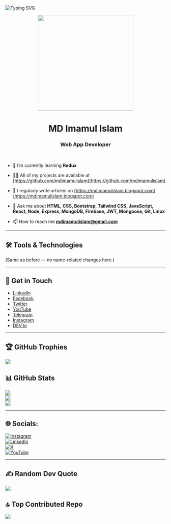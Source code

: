 ![Typing SVG](https://readme-typing-svg.herokuapp.com/?font=Righteous&color=016EEA&size=60&center=true&vCenter=true&width=900&height=100&lines=Assalamu+Alaikum+!;My+name+is+MD+Imamul+Islam.;I+am+a+Web+App+Developer.;Feel+free+to+get+in+touch.;Nice+to+meet+you+!)

<div align="center">
<img height="300" src="https://nurealammiaji.github.io/developer-portfolio/images/my-bg2.png" />
</div>

<h1 align="center">MD Imamul Islam</h1>
<h3 align="center">Web App Developer</h3>

<br>

- 🌱 I’m currently learning **Redux**

- 👨‍💻 All of my projects are available at [https://github.com/mdimamulislam](https://github.com/mdimamulislam)

- 📝 I regularly write articles on [https://mdimamulislam.blogspot.com](https://mdimamulislam.blogspot.com)

- 💬 Ask me about **HTML, CSS, Bootstrap, Tailwind CSS, JavaScript, React, Node, Express, MongoDB, Firebase, JWT, Mongoose, Git, Linux**

- 📫 How to reach me **mdimamulislam@gmail.com**

---

## 🛠️ Tools & Technologies
(Same as before — no name-related changes here.)

---

## 📱 Get in Touch

- [LinkedIn](https://www.linkedin.com/in/mdimamulislam)
- [Facebook](https://www.facebook.com/mdimamulislam)
- [Twitter](https://twitter.com/mdimamulislam)
- [YouTube](https://www.youtube.com/@mdimamulislam)
- [Telegram](https://t.me/mdimamulislam)
- [Instagram](https://www.instagram.com/mdimamulislam)
- [DEV.to](https://dev.to/mdimamulislam)

---

## 🏆 GitHub Trophies  
![](https://github-profile-trophy.vercel.app/?username=mdimamulislam&theme=radical&no-frame=false&no-bg=false&margin-w=4)

## 📊 GitHub Stats  
![](https://github-readme-stats.vercel.app/api/top-langs/?username=mdimamulislam&theme=dark&hide_border=false&include_all_commits=true&count_private=true&layout=compact)<br>
![](https://github-readme-stats.vercel.app/api?username=mdimamulislam&theme=dark&hide_border=false&include_all_commits=true&count_private=true)  
![](https://github-readme-streak-stats.herokuapp.com/?user=mdimamulislam&theme=dark&hide_border=false)

---

## 🌐 Socials:
[![Instagram](https://img.shields.io/badge/Instagram-%23E4405F.svg?logo=Instagram&logoColor=white)](https://instagram.com/mdimamulislam)  
[![LinkedIn](https://img.shields.io/badge/LinkedIn-%230077B5.svg?logo=linkedin&logoColor=white)](https://linkedin.com/in/mdimamulislam)  
[![X](https://img.shields.io/badge/X-black.svg?logo=X&logoColor=white)](https://x.com/mdimamulislam)  
[![YouTube](https://img.shields.io/badge/YouTube-%23FF0000.svg?logo=YouTube&logoColor=white)](https://youtube.com/@mdimamulislam)

---

## ✍️ Random Dev Quote  
![](https://quotes-github-readme.vercel.app/api?type=horizontal&theme=radical)

## 🔝 Top Contributed Repo  
![](https://github-contributor-stats.vercel.app/api?username=mdimamulislam&limit=5&theme=dark&combine_all_yearly_contributions=true)
